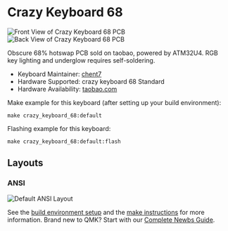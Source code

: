 # Crazy Keyboard 68

![Front View of Crazy Keyboard 68 PCB](https://i.imgur.com/0nTjDbU.jpg)\
![Back View of Crazy Keyboard 68 PCB](https://i.imgur.com/gTpdux3.jpeg)

Obscure 68% hotswap PCB sold on taobao, powered by ATM32U4. RGB key lighting and underglow requires self-soldering.

* Keyboard Maintainer: [chent7](https://github.com/chent7)
* Hardware Supported: crazy keyboard 68 Standard
* Hardware Availability: [taobao.com](https://item.taobao.com/item.htm?spm=a1z09.2.0.0.19422e8dJUzj8d&id=605218560507)

Make example for this keyboard (after setting up your build environment):

    make crazy_keyboard_68:default

Flashing example for this keyboard:

    make crazy_keyboard_68:default:flash

## Layouts 

### ANSI
![Default ANSI Layout](https://i.imgur.com/y1ZApvU.png)

See the [build environment setup](https://docs.qmk.fm/#/getting_started_build_tools) and the [make instructions](https://docs.qmk.fm/#/getting_started_make_guide) for more information. Brand new to QMK? Start with our [Complete Newbs Guide](https://docs.qmk.fm/#/newbs).
